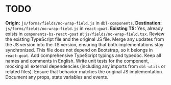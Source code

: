 # TODO

**Origin:** `js/forms/fields/no-wrap-field.js` in `dbl-components`.
**Destination:** `js/forms/fields/no-wrap-field.js` in `react-goat`.
**Existing TS:** Yes, already exists in `components-bs-react-goat` at `js/fields/no-wrap-field.tsx`.
Review the existing TypeScript file and the original JS file. Merge any updates from the JS version into the TS version, ensuring that both implementations stay synchronized.
This file does not depend on Bootstrap, so it belongs in `react-goat`.
Add comprehensive TypeScript typings and typedoc. Keep all names and comments in English.
Write unit tests for the component, mocking all external dependencies (including any imports from `dbl-utils` or related files). Ensure that behavior matches the original JS implementation.
Document any props, state variables and events.